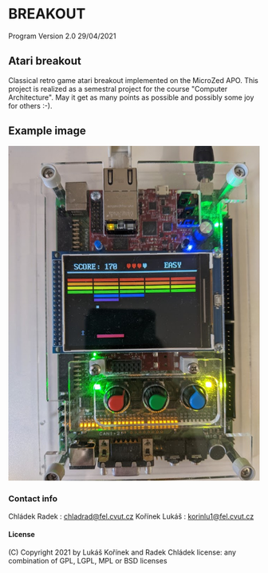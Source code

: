 # BREAKOUT

Program Version 2.0 29/04/2021

## Atari breakout

Classical retro game atari breakout implemented on the MicroZed APO. This project is realized as a semestral project for the course "Computer Architecture".
May it get as many points as possible and possibly some joy for others :-).

## Example image

![First image](game.jpg?raw=true)

### Contact info

Chládek Radek : chladrad@fel.cvut.cz
Kořínek Lukáš : korinlu1@fel.cvut.cz

#### License

(C) Copyright 2021 by Lukáš Kořínek and Radek Chládek
license:  any combination of GPL, LGPL, MPL or BSD licenses
